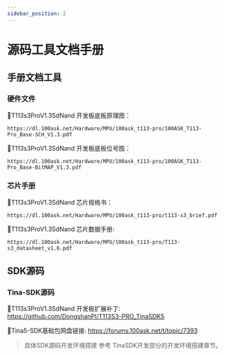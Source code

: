 ```yaml
---
sidebar_position: 2
---
```

# 源码工具文档手册

## 手册文档工具

### 硬件文件

📙T113s3ProV1.3SdNand 开发板底板原理图：

    https://dl.100ask.net/Hardware/MPU/100ask_t113-pro/100ASK_T113-Pro_Base-SCH_V1.3.pdf

📙T113s3ProV1.3SdNand 开发板底板位号图：

    https://dl.100ask.net/Hardware/MPU/100ask_t113-pro/100ASK_T113-Pro_Base-BitMAP_V1.3.pdf

### 芯片手册

📙T113s3ProV1.3SdNand 芯片规格书：

    https://dl.100ask.net/Hardware/MPU/100ask_t113-pro/t113-s3_brief.pdf

📙T113s3ProV1.3SdNand 芯片数据手册:  

    https://dl.100ask.net/Hardware/MPU/100ask_t113-pro/T113-s3_datasheet_v1.6.pdf

## SDK源码

### Tina-SDK源码

📙T113s3ProV1.3SdNand 开发板扩展补丁:  https://github.com/DongshanPI/T113S3-PRO_TinaSDK5

📙Tina5-SDK基础包网盘链接: https://forums.100ask.net/t/topic/7393

> 具体SDK源码开发环境搭建 参考 TinaSDK开发部分的开发环境搭建章节。